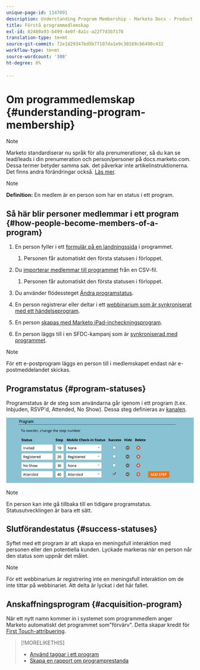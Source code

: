 ```yaml
---
unique-page-id: 1147091
description: Understanding Program Membership - Marketo Docs - Product Documentation
title: Förstå programmedlemskap
exl-id: 02480a93-b499-4e0f-8a1c-a22f7d3b7178
translation-type: tm+mt
source-git-commit: 72e1d29347bd5b77107da1e9c30169cb6490c432
workflow-type: tm+mt
source-wordcount: '308'
ht-degree: 0%

---
```


# Om programmedlemskap {#understanding-program-membership}

>[!NOTE]
>
>Marketo standardiserar nu språk för alla prenumerationer, så du kan se lead/leads i din prenumeration och person/personer på docs.marketo.com. Dessa termer betyder samma sak. det påverkar inte artikelinstruktionerna. Det finns andra förändringar också. [Läs mer](/help/marketo/product-docs/crm-sync/salesforce-sync/understanding-the-salesforce-sync.md).

>[!NOTE]
>
>**Definition:** En medlem är en person som har en status i ett program.

## Så här blir personer medlemmar i ett program {#how-people-become-members-of-a-program}

1. En person fyller i ett [formulär på en landningssida](/help/marketo/getting-started/quick-wins/landing-page-with-a-form.md) i programmet.

   1. Personen får automatiskt den första statusen i förloppet.

1. Du [importerar medlemmar till programmet](/help/marketo/product-docs/core-marketo-concepts/programs/working-with-programs/import-members-from-a-spreadsheet-into-a-program.md) från en CSV-fil.

   1. Personen får automatiskt den första statusen i förloppet.

1. Du använder flödessteget [Ändra programstatus](/help/marketo/product-docs/core-marketo-concepts/smart-campaigns/program-flow-actions/change-program-status.md).
1. En person registrerar eller deltar i ett [webbinarium som är synkroniserat med ett händelseprogram](/help/marketo/product-docs/demand-generation/events/understanding-events/launchpoint-event-partners.md).
1. En person [skapas med Marketo iPad-incheckningsprogram](/help/marketo/product-docs/core-marketo-concepts/mobile-apps/event-check-in/check-people-into-your-event-from-your-tablet.md).
1. En person läggs till i en SFDC-kampanj som är [synkroniserad med programmet](/help/marketo/product-docs/crm-sync/salesforce-sync/sfdc-sync-details/sfdc-sync-campaign-sync.md).

>[!NOTE]
>
>För ett e-postprogram läggs en person till i medlemskapet endast när e-postmeddelandet skickas.

## Programstatus {#program-statuses}

Programstatus är de steg som användarna går igenom i ett program (t.ex. Inbjuden, RSVP&#39;d, Attended, No Show). Dessa steg definieras av [kanalen](/help/marketo/product-docs/administration/tags/create-a-program-channel.md).

![](assets/image2015-2-5-15-3a14-3a48.png)

>[!NOTE]
>
>En person kan inte gå tillbaka till en tidigare programstatus. Statusutvecklingen är bara ett sätt.

## Slutförandestatus {#success-statuses}

Syftet med ett program är att skapa en meningsfull interaktion med personen eller den potentiella kunden. Lyckade markeras när en person når den status som uppnår det målet.

>[!NOTE]
>
>För ett webbinarium är registrering inte en meningsfull interaktion om de inte tittar på webbinariet. Att delta är lyckat i det här fallet.

## Anskaffningsprogram {#acquisition-program}

När ett nytt namn kommer in i systemet som programmedlem anger Marketo automatiskt det programmet som&quot;förvärv&quot;. Detta skapar kredit för [First Touch-attribuering](/help/marketo/product-docs/reporting/revenue-cycle-analytics/revenue-tools/attribution/understanding-attribution.md).

>[!MORELIKETHIS]
>
>* [Använd taggar i ett program](/help/marketo/product-docs/core-marketo-concepts/programs/working-with-programs/understanding-tags/use-tags-in-a-program.md)
>* [Skapa en rapport om programprestanda](/help/marketo/product-docs/core-marketo-concepts/programs/program-performance-report/create-a-program-performance-report.md)

